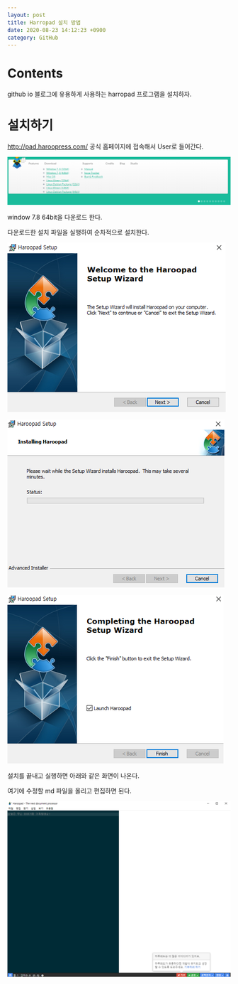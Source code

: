 ```yaml
---
layout: post
title: Harropad 설치 방법
date: 2020-08-23 14:12:23 +0900
category: GitHub
---
```

# Contents
github io 블로그에 유용하게 사용하는 harropad 프로그램을 설치하자.

# 설치하기

http://pad.haroopress.com/
공식 홈페이지에 접속해서 User로 들어간다.

![haroopad 2](../Assets/haroopad/2.png)

window 7.8 64bit을 다운로드 한다.

다운로드한 설치 파일을 실행하여 순차적으로 설치한다.

![haroopad 3](Assets/haroopad/3.png)

![harropad 4](Assets/haroopad/4.png)

![harropad 5](https://raw.githubusercontent.com/YBHkorea/ybhkorea.github.com/master/Assets/haroopad/5.PNG?token=AKZNY473M55O7ASTF4NO2F27JM3HS)

설치를 끝내고 실행하면 아래와 같은 화면이 나온다.

여기에 수정할 md 파일을 올리고 편집하면 된다.

![harropad 5](https://raw.githubusercontent.com/YBHkorea/ybhkorea.github.com/master/Assets/haroopad/6.PNG?token=AKZNY46MVTMTH43UVOSFHJ27JM3JQ)
